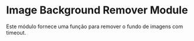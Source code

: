 # Image Background Remover Module

Este módulo fornece uma função para remover o fundo de imagens com timeout.
